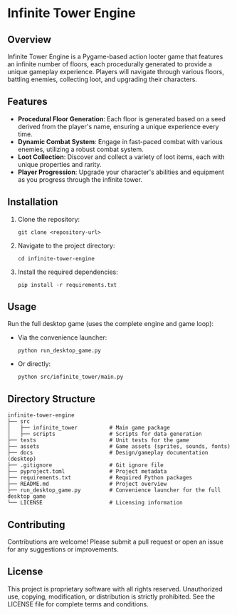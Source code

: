 # Infinite Tower Engine

## Overview
Infinite Tower Engine is a Pygame-based action looter game that features an infinite number of floors, each procedurally generated to provide a unique gameplay experience. Players will navigate through various floors, battling enemies, collecting loot, and upgrading their characters.

## Features
- **Procedural Floor Generation**: Each floor is generated based on a seed derived from the player's name, ensuring a unique experience every time.
- **Dynamic Combat System**: Engage in fast-paced combat with various enemies, utilizing a robust combat system.
- **Loot Collection**: Discover and collect a variety of loot items, each with unique properties and rarity.
- **Player Progression**: Upgrade your character's abilities and equipment as you progress through the infinite tower.

## Installation
1. Clone the repository:
   ```
   git clone <repository-url>
   ```
2. Navigate to the project directory:
   ```
   cd infinite-tower-engine
   ```
3. Install the required dependencies:
   ```
   pip install -r requirements.txt
   ```

## Usage

Run the full desktop game (uses the complete engine and game loop):

- Via the convenience launcher:
  ```
  python run_desktop_game.py
  ```
- Or directly:
  ```
  python src/infinite_tower/main.py
  ```

## Directory Structure
```
infinite-tower-engine
├── src
│   ├── infinite_tower          # Main game package
│   ├── scripts                 # Scripts for data generation
├── tests                       # Unit tests for the game
├── assets                      # Game assets (sprites, sounds, fonts)
├── docs                        # Design/gameplay documentation (desktop)
├── .gitignore                  # Git ignore file
├── pyproject.toml              # Project metadata
├── requirements.txt            # Required Python packages
├── README.md                   # Project overview
├── run_desktop_game.py         # Convenience launcher for the full desktop game
└── LICENSE                     # Licensing information
```

## Contributing
Contributions are welcome! Please submit a pull request or open an issue for any suggestions or improvements.

## License
This project is proprietary software with all rights reserved. Unauthorized use, copying, modification, or distribution is strictly prohibited. See the LICENSE file for complete terms and conditions.
